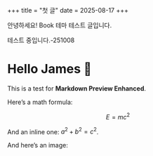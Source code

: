+++
title = "첫 글"
date = 2025-08-17
+++

안녕하세요! Book 테마 테스트 글입니다.

테스트 중입니다.-251008


# Hello James 👋

This is a test for **Markdown Preview Enhanced**.

Here’s a math formula:

$$
E = mc^2
$$

And an inline one: $a^2 + b^2 = c^2$.

And here’s an image: